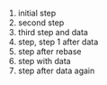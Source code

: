 1. initial step
2. second step
3. third step and data
4. step, step 1 after data 
5. step after rebase
6. step with data
7. step after data again